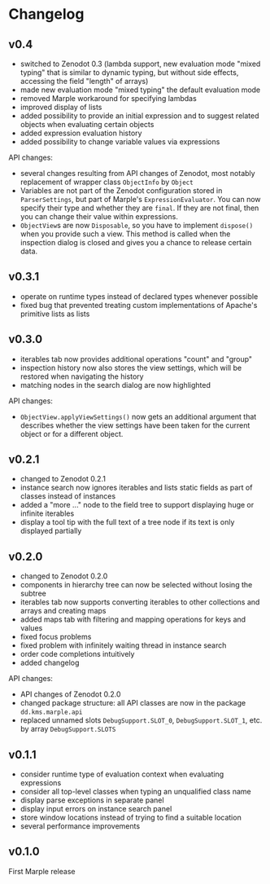# Changelog

## v0.4

  - switched to Zenodot 0.3 (lambda support, new evaluation mode "mixed typing" that is similar to dynamic typing, but without side effects, accessing the field "length" of arrays)
  - made new evaluation mode "mixed typing" the default evaluation mode
  - removed Marple workaround for specifying lambdas
  - improved display of lists
  - added possibility to provide an initial expression and to suggest related objects when evaluating certain objects
  - added expression evaluation history
  - added possibility to change variable values via expressions

API changes:

  - several changes resulting from API changes of Zenodot, most notably replacement of wrapper class `ObjectInfo` by `Object`
  - Variables are not part of the Zenodot configuration stored in `ParserSettings`, but part of Marple's `ExpressionEvaluator`. You can now specify their type and whether they are `final`. If they are not final, then you can change their value within expressions.
  - `ObjectView`s are now `Disposable`, so you have to implement `dispose()` when you provide such a view. This method is called when the inspection dialog is closed and gives you a chance to release certain data.   

## v0.3.1

  - operate on runtime types instead of declared types whenever possible
  - fixed bug that prevented treating custom implementations of Apache's primitive lists as lists  

## v0.3.0

  - iterables tab now provides additional operations "count" and "group"
  - inspection history now also stores the view settings, which will be restored when navigating the history
  - matching nodes in the search dialog are now highlighted

API changes:
  - `ObjectView.applyViewSettings()` now gets an additional argument that describes whether the view settings have been taken for the current object or for a different object.

## v0.2.1

  - changed to Zenodot 0.2.1
  - instance search now ignores iterables and lists static fields as part of classes instead of instances
  - added a "more ..." node to the field tree to support displaying huge or infinite iterables
  - display a tool tip with the full text of a tree node if its text is only displayed partially

## v0.2.0

  - changed to Zenodot 0.2.0
  - components in hierarchy tree can now be selected without losing the subtree
  - iterables tab now supports converting iterables to other collections and arrays and creating maps
  - added maps tab with filtering and mapping operations for keys and values
  - fixed focus problems
  - fixed problem with infinitely waiting thread in instance search
  - order code completions intuitively
  - added changelog
  
API changes:
  - API changes of Zenodot 0.2.0
  - changed package structure: all API classes are now in the package `dd.kms.marple.api`
  - replaced unnamed slots `DebugSupport.SLOT_0`, `DebugSupport.SLOT_1`, etc. by array `DebugSupport.SLOTS`  

## v0.1.1

  - consider runtime type of evaluation context when evaluating expressions
  - consider all top-level classes when typing an unqualified class name 
  - display parse exceptions in separate panel
  - display input errors on instance search panel
  - store window locations instead of trying to find a suitable location
  - several performance improvements

## v0.1.0

First Marple release